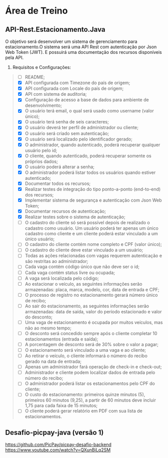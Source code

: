 # Área de Treino


## API-Rest.Estacionamento.Java

O objetivo será desenvolver um sistema de gerenciamento para estacionamento.O sistema será uma API Rest com autenticação por Json Web Token (JWT). E possuirá uma documentação dos recursos disponíveis pela API.

1. Requisitos e Configurações:
> - [ ] README;
> - [x] API configurada com Timezone do país de origem;
> - [x] API configurada com Locale do país de origem;
> - [x] API com sistema de auditoria;
> - [x] Configuração de acesso a base de dados para ambiente de desenvolvimento;
> - [x] O usuário terá email, o qual será usado como username (valor único);
> - [x] O usuário terá senha de seis caracteres;
> - [x] O usuário deverá ter perfil de administrador ou cliente;
> - [x] O usuário será criado sem autenticação;
> - [x] O usuário será localizado pelo identificador gerado;
> - [x] O administrador, quando autenticado, poderá recuperar qualquer usuário pelo id;
> - [x] O cliente, quando autenticado, poderá recuperar somente os próprios dados;
> - [x] O usuário poderá alterar a senha;
> - [x] O administrador poderá listar todos os usuários quando estiver autenticado;
> - [x] Documentar todos os recursos;
> - [x] Realizar testes de integração do tipo ponto-a-ponto (end-to-end) dos recursos;
> - [x] Implementar sistema de segurança e autenticação com Json Web Token;
> - [x] Documentar recursos de autenticação;
> - [x] Realizar testes sobre o sistema de autenticação;
> - [ ] O cadastro do cliente só será possível depois de realizado o cadastro como usuário. Um usuário poderá ter apenas um único cadastro como cliente e um cliente poderá estar vinculado a um único usuário;
> - [ ] O cadastro do cliente contém nome completo e CPF (valor único);
> - [ ] O cadastro do cliente deve estar vinculado a um usuário;
> - [ ] Todas as ações relacionadas com vagas requerem autenticação e são restritas ao administrador;
> - [ ] Cada vaga contém código único que não deve ser o id;
> - [ ] Cada vaga contém status livre ou ocupada;
> - [ ] A vaga será localizada pelo código;
> - [ ] Ao estacionar o veículo, as seguintes informações serão armazenadas: placa, marca, modelo, cor, data de entrada e CPF;
> - [ ] O processo de registro no estacionamento gerará número único de recibo;
> - [ ] Ao sair do estacionamento, as seguintes informações serão armazenadas: data de saída, valor do período estacionado e valor do desconto;
> - [ ] Uma vaga de estacionamento é ocupada por muitos veículos, mas não ao mesmo tempo;
> - [ ] O desconto será concedido sempre após o cliente completar 10 estacionamentos (entrada e saída);
> - [ ] A porcentagem de desconto será de 30% sobre o valor a pagar;
> - [ ] O estacionamento será vinculado a uma vaga e ao cliente;
> - [ ] Ao retirar o veículo, o cliente informará o número do recibo gerado na data de entrada;
> - [ ] Apenas um administrador fará operação de check-in e check-out;
> - [ ] Administrador e cliente podem localizar dados de entrada pelo número do recibo;
> - [ ] O administrador poderá listar os estacionamentos pelo CPF do cliente;
> - [ ] O custo do estacionamento: primeiros quinze minutos (5), primeiros 60 minutos (9,25), a partir de 60 minutos deve incluir 1,75 para cada faixa de 15 minutos;
> - [ ] O cliente poderá gerar relatório em PDF com sua lista de estacionamentos.


## Desafio-picpay-java (versão 1)

https://github.com/PicPay/picpay-desafio-backend 
https://www.youtube.com/watch?v=QXunBiLq2SM 



